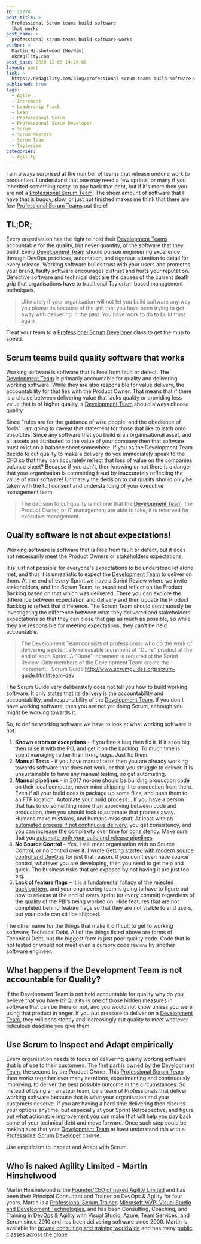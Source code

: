 ```yaml
---
ID: 22774
post_title: >
  Professional Scrum teams build software
  that works
post_name: >
  professional-scrum-teams-build-software-works
author: >
  Martin Hinshelwood (He/Him)
  nkdAgility.com
post_date: 2020-12-03 14:20:00
layout: post
link: >
  https://nkdagility.com/blog/professional-scrum-teams-build-software-works/
published: true
tags:
  - Agile
  - Increment
  - Leadership Track
  - Lean
  - Professional Scrum
  - Professional Scrum Developer
  - Scrum
  - Scrum Masters
  - Scrum Team
  - Taylorism
categories:
  - Agility
---
```

I am always surprised at the number of teams that release undone work to production. I understand that one may need a few sprints, or many if you inherited something nasty, to pay back that debt, but if it's more then you are not a <a href="https://nkdagility.com/scrum-tapas-importance-professionalism/">Professional Scrum Team</a>. The sheer amount of software that I have that is buggy, slow, or just not finished makes me think that there are few <a href="https://nkdagility.com/scrum-tapas-importance-professionalism/">Professional Scrum Teams</a> out there!
<h2>TL;DR;</h2>
Every organisation has the right to hold their <a href="https://nkdagility.com/training/courses/professional-scrum-developer-training/">Development Teams</a> accountable for the quality, but never quantity, of the software that they build. Every <a href="https://nkdagility.com/training/courses/professional-scrum-developer-training/">Development Team</a> should pursue engineering excellence through DevOps practices, automation, and rigorous attention to detail for every release. Working software builds trust with your users and promotes your brand, faulty software encourages distrust and hurts your reputation. Defective software and technical debt are the causes of the current death grip that organisations have to traditional Taylorism based management techniques.
<blockquote>Ultimately if your organisation will not let you build software any way you please its because of the shit that you have been trying to get away with delivering in the past. You have work to do to build trust again.</blockquote>
Treat your team to a <a href="https://nkdagility.com/training/courses/professional-scrum-developer-training/">Professional Scrum Developer</a> class to get the mup to speed.
<h2>Scrum teams build quality software that works</h2>
Working software is software that is Free from fault or defect. The <a href="https://nkdagility.com/training/courses/professional-scrum-developer-training/">Development Team</a> is primarily accountable for quality and delivering working software. While they are also responsible for value delivery, the accountability for that lies with the Product Owner. That means that if there is a choice between delivering value that lacks quality or providing less value that is of higher quality, a <a href="https://nkdagility.com/training/courses/professional-scrum-developer-training/">Development Team</a> should always choose quality.

Since "rules are for the guidance of wise people, and the obedience of fools" I am going to caveat that statement for those that like to latch onto absolutes. Since any software that you build is an organisational asset, and all assets are attributed to the value of your company then that software must exist on a balance sheet somewhere. If you as the Development Team decide to cut quality to make a delivery do you immediately speak to the CFO so that they can accurately reflect that loss of value on the companies balance sheet? Because if you don't, then knowing or not there is a danger that your organisation is committing fraud by inaccurately reflecting the value of your software! Ultimately the decision to cut quality should only be taken with the full consent and understanding of your executive management team.
<blockquote>The decision to cut quality is not one that the <a href="https://nkdagility.com/training/courses/professional-scrum-developer-training/">Development Team</a>, the Product Owner, or IT management are able to take, it is reserved for executive management.</blockquote>
<h2>Quality software is not about expectations!</h2>
Working software is software that is Free from fault or defect, but it does not necessarily meet the Product Owners or stakeholders expectations.

It is just not possible for everyone's expectations to be understood let alone met, and thus it is unrealistic to expect the <a href="https://nkdagility.com/training/courses/professional-scrum-developer-training/">Development Team</a> to deliver on them. At the end of every Sprint we have a Sprint Review where we invite stakeholders, and the Scrum Team, to pause and reflect on the Product Backlog based on that which was delivered. There you can explore the difference between expectation and delivery and then update the Product Backlog to reflect that difference. The Scrum Team should continuously be investigating the difference between what they delivered and stakeholders expectations so that they can close that gap as much as possible, so while they are responsible for meeting expectations, they can't be held accountable.
<blockquote>The Development Team consists of professionals who do the work of delivering a potentially releasable Increment of "Done" product at the end of each Sprint. A "Done" increment is required at the Sprint Review. Only members of the Development Team create the Increment.
-Scrum Guide <a title="http://www.scrumguides.org/scrum-guide.html#team-dev" href="http://www.scrumguides.org/scrum-guide.html#team-dev">http://www.scrumguides.org/scrum-guide.html#team-dev</a></blockquote>
The Scrum Guide very deliberately does not tell you how to build working software. It only states that its delivery is the accountability and accountability, and responsibility of the <a href="https://nkdagility.com/training/courses/professional-scrum-developer-training/">Development Team</a>. If you don't have working software, then you are not yet doing Scrum, although you might be working towards it.

So, to define working software we have to look at what working software is not:
<ol>
 	<li><strong>Known errors or exceptions</strong> - if you find a bug then fix it. If it's too big, then raise it with the PO, and get it on the backlog. To much time is spent managing rather than fixing bugs. Just fix them.</li>
 	<li><strong>Manual Tests</strong> - if you have manual tests then you are already working towards software that does not work, or that you struggle to deliver. It is unsustainable to have any manual testing, so get automating.</li>
 	<li><strong>Manual pipelines</strong> - in 2017 no-one should be building production code on their local computer, never mind shipping it to production from there. Even if all your build does is package up some files, and push them to an FTP location. Automate your build process... If you have a person that has to do something more than approving between code and production, then you should look to automate that process away. Humans make mistakes, and humans miss stuff. At least with an <a href="https://nkdagility.com/continuous-deliver-sprint/">automated process if not continuous delivery</a>, you get consistency, and you can increase the complexity over time for consistency. Make sure that you <a href="https://nkdagility.com/building-release-pipeline-release-management-visual-studio-2013/">automate both your build and release pipelines</a>.</li>
 	<li><strong>No Source Control</strong> – Yes, I still meat organisation with no Source Control, or no control over it. I wrote <a href="https://nkdagility.com/getting-started-with-modern-source-control-system-and-devops/">Getting started with modern source control and DevOps</a> for just that reason. If you don't even have source control, whatever you are developing, then you need to get help and quick. The business risks that are exposed by not having it are just too big.</li>
 	<li><strong>Lack of feature flags</strong> – It is a <a href="https://nkdagility.com/the-fallacy-of-the-rejected-backlog-item/">fundamental fallacy of the rejected backlog item</a>, and your engineering team is going to have to figure out how to release at the end of every sprint (or every commit) regardless of the quality of the PBI’s being worked on. Hide features that are not completed behind feature flags so that they are not visible to end users, but your code can still be shipped.</li>
</ol>
The other name for the things that make it difficult to get to working software; Technical Debt. All of the things listed above are forms of Technical Debt, but the biggest form is just poor quality code. Code that is not tested or would not meet even a cursory code review by another software engineer.
<h2>What happens if the Development Team is not accountable for Quality?</h2>
If the Development Team is not held accountable for quality why do you believe that you have it? Quality is one of those hidden measures in software that can be there or not, and you would not know unless you were using that product in anger. If you put pressure to deliver on a <a href="https://nkdagility.com/training/courses/professional-scrum-developer-training/">Development Team</a>, they will consistently and increasingly cut quality to meet whatever ridiculous deadline you give them.
<h2>Use Scrum to Inspect and Adapt empirically</h2>
Every organisation needs to focus on delivering quality working software that is of use to their customers. The first part is owned by the <a href="https://nkdagility.com/training/courses/professional-scrum-developer-training/">Development Team</a>, the second by the Product Owner. This <a href="https://nkdagility.com/training/scrum-training/">Professional Scrum Team</a> then works together over many iterations, experimenting and continuously improving, to deliver the best possible outcome in the circumstances. So instead of being an amateur team, be a team of Professionals that deliver working software because that is what your organisation and your customers deserve. If you are having a hard time delivering then discuss your options anytime, but especially at your Sprint Retrospective, and figure out what actionable improvement you can make that will help you pay back some of your technical debt and move forward. Once such step could be making sure that your <a href="https://nkdagility.com/training/courses/professional-scrum-developer-training/">Development Team</a> at least understand this with a <a href="https://nkdagility.com/training/courses/professional-scrum-developer-training/">Professional Scrum Developer</a> course.

Use empiricism to Inspect and Adapt with Scrum.
<h2>Who is naked Agility Limited - Martin Hinshelwood</h2>
Martin Hinshelwood is the <a href="https://nkdagility.com" target="_blank" rel="noopener noreferrer">Founder/CEO of naked Agility Limited</a> and has been their Principal Consultant and Trainer on DevOps &amp; Agility for four years. Martin is a <a href="https://www.scrum.org/martin-hinshelwood" target="_blank" rel="noopener noreferrer">Professional Scrum Trainer</a>, <a href="https://mvp.microsoft.com/en-us/PublicProfile/4021815?fullName=Martin%20John%20Hinshelwood" target="_blank" rel="noopener noreferrer">Microsoft MVP: Visual Studio and Development Technologies</a>, and has been Consulting, Coaching, and Training in DevOps &amp; Agility with Visual Studio, Azure, Team Services, and Scrum since 2010 and has been delivering software since 2000.
Martin is available for <a href="https://nkdagility.com/consulting/" target="_blank" rel="noopener noreferrer">private consulting and training worldwide</a> and has many <a href="https://nkdagility.com/training/">public classes across the globe</a>.